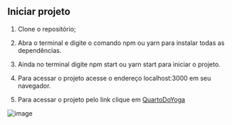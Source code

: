 ## Iniciar projeto

1. Clone o repositório;
2. Abra o terminal e digite o comando npm ou yarn para instalar todas as dependências.
3. Ainda no terminal digite npm start ou yarn start para iniciar o projeto.
4. Para acessar o projeto acesse o endereço localhost:3000 em seu navegador.

5. Para acessar o projeto pelo link clique em [QuartoDoYoga](https://quartodoyoga.vercel.app)

![image](https://user-images.githubusercontent.com/70670483/147839616-57edcf8d-f1e6-495b-a776-b7857b95806d.png)
